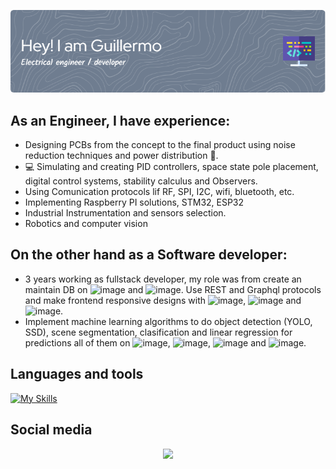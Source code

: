 ![Header](./github-header-image2.png)

## As an Engineer, I have experience:
* Designing PCBs from the concept to the final product using noise reduction techniques and power distribution :electric_plug:.
* :computer: Simulating and creating PID controllers, space state pole placement, digital control systems, stability calculus and Observers.
* Using Comunication protocols lif RF, SPI, I2C, wifi, bluetooth, etc.
* Implementing Raspberry PI solutions, STM32, ESP32
* Industrial Instrumentation and sensors selection.
* Robotics and computer vision
## On the other hand as a Software developer:
* 3 years working as fullstack developer, my role was from create an maintain DB on ![image](https://img.shields.io/badge/MongoDB-4EA94B?style=for-the-badge&logo=mongodb&logoColor=white) and ![image](https://img.shields.io/badge/MySQL-005C84?style=for-the-badge&logo=mysql&logoColor=white). Use REST and Graphql protocols and make frontend responsive designs with ![image](https://img.shields.io/badge/Vue%20js-35495E?style=for-the-badge&logo=vuedotjs&logoColor=4FC08D), ![image](https://img.shields.io/badge/Tailwind_CSS-38B2AC?style=for-the-badge&logo=tailwind-css&logoColor=white) and ![image](https://img.shields.io/badge/React-20232A?style=for-the-badge&logo=react&logoColor=61DAFB).
* Implement machine learning algorithms to do object detection (YOLO, SSD), scene segmentation, clasification and linear regression for predictions all of them on ![image](https://img.shields.io/badge/TensorFlow-FF6F00?style=for-the-badge&logo=tensorflow&logoColor=white), ![image](https://img.shields.io/badge/PyTorch-EE4C2C?style=for-the-badge&logo=pytorch&logoColor=white), ![image](https://img.shields.io/badge/Pandas-2C2D72?style=for-the-badge&logo=pandas&logoColor=white) and ![image](https://img.shields.io/badge/Numpy-777BB4?style=for-the-badge&logo=numpy&logoColor=white).

Languages and tools
--- 
[![My Skills](https://skillicons.dev/icons?i=arduino,c,cs,cpp,cmake,docker,latex,linux,matlab,py,pytorch,tensorflow,raspberrypi,css,html,js,django,graphql,jest,jquery,laravel,mongodb,mysql,postgres,vue,react,tailwind,wordpress&perline=6)](https://skillicons.dev)

Social media
---
<p align="center">
  <a href="https://www.linkedin.com/in/guillermo-raven-lusinche-839b65175/?locale=en_US">
    <img src="https://skillicons.dev/icons?i=linkedin" />
  </a>
</p>
